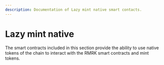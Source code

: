 ```yaml
---
description: Documentation of Lazy mint native smart contacts.
---
```


# Lazy mint native

The smart contracts included in this section provide the ability to use native tokens of the chain to interact with the RMRK smart contracts and mint tokens.
